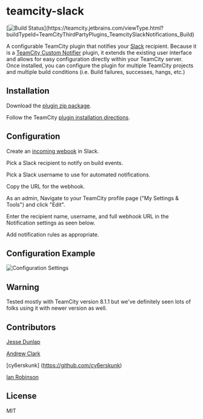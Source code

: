 # teamcity-slack
[![Build Status](https://teamcity.jetbrains.com/app/rest/builds/buildType:(id:TeamCityThirdPartyPlugins_TeamcitySlackNotifications_Build)/statusIcon.svg)](https://teamcity.jetbrains.com/viewType.html?buildTypeId=TeamCityThirdPartyPlugins_TeamcitySlackNotifications_Build)

A configurable TeamCity plugin that notifies your [Slack](https://slack.com) recipient.
Because it is a [TeamCity Custom Notifier](http://confluence.jetbrains.com/display/TCD8/Custom+Notifier) plugin, it extends the existing user interface and allows for easy configuration directly within your TeamCity server. Once installed, you can configure the plugin for multiple TeamCity projects and multiple build conditions (i.e. Build failures, successes, hangs, etc.)

## Installation
Download the [plugin zip package](/target/teamcity-slack-integration.zip).

Follow the TeamCity [plugin installation directions](http://confluence.jetbrains.com/display/TCD8/Installing+Additional+Plugins).

## Configuration

Create an [incoming webook](https://my.slack.com/services/new/incoming-webhook) in Slack.

Pick a Slack recipient to notify on build events.

Pick a Slack username to use for automated notifications.

Copy the URL for the webhook.

As an admin, Navigate to your TeamCity profile page ("My Settings & Tools") and click "Edit".

Enter the recipient name, username, and full webhook URL in the Notification settings as seen below.

Add notification rules as appropriate.

## Configuration Example

![Configuration Settings](/configuration%20example.png)

## Warning

Tested mostly with TeamCity version 8.1.1 but we've definitely seen lots of folks using it with newer version as well.

## Contributors

[Jesse Dunlap](https://twitter.com/jessedunlap)

[Andrew Clark](https://twitter.com/andrew_jclark)

[cy6erskunk] (https://github.com/cy6erskunk)

[Ian Robinson](https://twitter.com/irobinson)

## License
MIT
